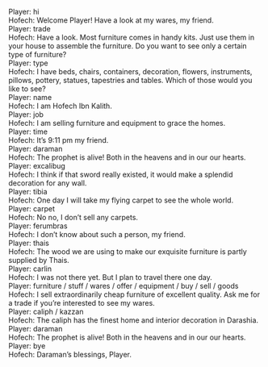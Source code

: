 Player: hi  
Hofech: Welcome Player! Have a look at my wares, my friend.  
Player: trade  
Hofech: Have a look. Most furniture comes in handy kits. Just use them in your house to assemble the furniture. Do you want to see only a certain type of furniture?  
Player: type  
Hofech: I have beds, chairs, containers, decoration, flowers, instruments, pillows, pottery, statues, tapestries and tables. Which of those would you like to see?  
Player: name  
Hofech: I am Hofech Ibn Kalith.  
Player: job  
Hofech: I am selling furniture and equipment to grace the homes.  
Player: time  
Hofech: It’s 9:11 pm my friend.  
Player: daraman  
Hofech: The prophet is alive! Both in the heavens and in our our hearts.  
Player: excalibug  
Hofech: I think if that sword really existed, it would make a splendid decoration for any wall.  
Player: tibia  
Hofech: One day I will take my flying carpet to see the whole world.  
Player: carpet  
Hofech: No no, I don’t sell any carpets.  
Player: ferumbras  
Hofech: I don’t know about such a person, my friend.  
Player: thais  
Hofech: The wood we are using to make our exquisite furniture is partly supplied by Thais.  
Player: carlin  
Hofech: I was not there yet. But I plan to travel there one day.  
Player: furniture / stuff / wares / offer / equipment / buy / sell / goods  
Hofech: I sell extraordinarily cheap furniture of excellent quality. Ask me for a trade if you’re interested to see my wares.  
Player: caliph / kazzan  
Hofech: The caliph has the finest home and interior decoration in Darashia.  
Player: daraman  
Hofech: The prophet is alive! Both in the heavens and in our our hearts.  
Player: bye  
Hofech: Daraman’s blessings, Player.  
